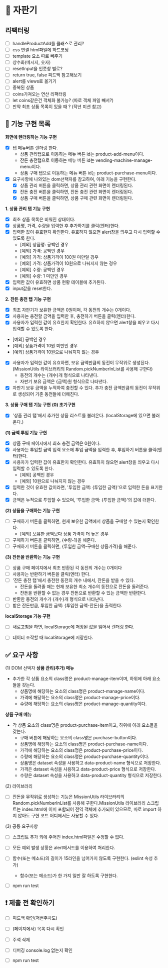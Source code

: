# 🥤 자판기
## 리팩터링
- [ ] handleProductAdd를 클래스로 관리? 
- [ ] css 연결 html파일에 하드코딩 
- [ ] template 요소 따로 빼주기 
- [ ] 상수화(메시지, 숫자)
- [ ] resetInput을 인풋창 별로? 
- [ ] return true, false 피드백 참고해보기 
- [ ] alert를 views로 옮기기
- [ ] 중복된 상품
- [ ] coins가져오는 연산 리팩터링
- [ ] let coins같은건 객체화 불가능? (따로 객체 파일 빼서?)
- [ ] 만약 최초 상품 목록이 있을 때 ? (작년 미션 참고)
 ## 🎯 기능 구현 목록  
**화면에 렌더링하는 기능 구현**
- [x] 탭 메뉴버튼 렌더링 한다.  
  - 상품 관리탭으로 이동하는 메뉴 버튼 id는 product-add-menu이다.
  - 잔돈 충전탭으로 이동하는 메뉴 버튼 id는 vending-machine-manage-menu이다.
  - 상품 구매 탭으로 이동하는 메뉴 버튼 id는 product-purchase-menu이다.
- [x] 요구사항에 나와있는 dom선택자를 참고하여, 아래 기능을 구현한다. 
  - [x] 상품 관리 버튼을 클릭하면, 상품 관리 관련 화면이 렌더링된다. 
  - [x] 잔돈 충전 버튼을 클릭하면, 잔돈 충전 관련 화면이 렌더링된다. 
  - [x] 상품 구매 버튼을 클릭하면, 상품 구매 관련 화면이 렌더링된다. 

**1. 상품 관리 탭 기능 구현**
- [x] 최초 상품 목록은 비워진 상태이다. 
- [x] 상품명, 가격, 수량을 입력한 후 추가하기를 클릭(엔터)한다.
- [x] 입력한 값이 유효한지 확인한다. 유효하지 않으면 alert창을 띄우고 다시 입력할 수 있도록 한다. 
  - [예외] 상품명: 공백인 경우 
  - [예외] 가격: 공백인 경우 
  - [예외] 가격: 상품가격이 100원 미만일 경우
  - [예외] 가격: 상품가격이 10원으로 나눠지지 않는 경우
  - [예외] 수량: 공백인 경우
  - [예외] 수량: 1 미만인 경우 
- [x] 입력한 값이 유효하면 상품 현황 테이블에 추가된다. 
- [x] input값을 reset한다. 

**2. 잔돈 충전 탭 기능 구현**
- [x] 최초 자판기가 보유한 금액은 0원이며, 각 동전의 개수는 0개이다.
- [x] 사용자는 충전할 금액을 입력한 후, 충전하기 버튼을 클릭(엔터)한다.     
- [x]  사용자가 입력한 값이 유효한지 확인한다. 유효하지 않으면 alert창을 띄우고 다시 입력할 수 있도록 한다. 
  - [예외] 공백인 경우
  - [예외] 상품가격이 10원 미만인 경우 
  - [예외] 상품가격이 10원으로 나눠지지 않는 경우
- [x] 사용자가 입력한 값이 유효하면, 보유 금액만큼의 동전이 무작위로 생성된다. (MissionUtils 라이브러리의 Random.pickNumberInList를 사용해 구한다)
  - 동전의 개수는 {개수}개 형식으로 나타낸다.
  - 자판기 보유 금액은 {금액}원 형식으로 나타낸다.
- [x] 자판기 보유 금액을 누적하여 충전할 수 있다. 추가 충전 금액만큼의 동전이 무작위로 생성되어 기존 동전들에 더해진다. 

**3. 상품 구매 탭 기능 구현**
**(0) 초기구현**
- [x] '상품 관리 탭'에서 추가한 상품 리스트를 불러온다. (localStorage에 있으면 불러온다.)

**(1) 금액 투입 기능 구현**
- [x] 상품 구매 페이지에서 최초 충전 금액은 0원이다.
- [x] 사용자는 투입할 금액 입력 요소에 투입 금액을 입력한 후, 투입하기 버튼을 클릭(엔터)한다.
- [x] 사용자가 입력한 값이 유효한지 확인한다. 유효하지 않으면 alert창을 띄우고 다시 입력할 수 있도록 한다. 
  - [예외] 공백인 경우
  - [예외] 10원으로 나눠지지 않는 경우
- [x] 입력한 것이 유효한 값이라면, '투입한 금액: {투입한 금액}'으로 입력한 돈을 표기한다. 
- [x] 금액은 누적으로 투입할 수 있으며, '투입한 금액: {투입한 금액}'의 값에 더한다. 

**(2) 상품을 구매하는 기능 구현**
- [ ] 구매하기 버튼을 클릭하면, 현재 보유한 금액에서 상품을 구매할 수 있는지 확인한다. 
  - [예외] 보유한 금액보다 상품 가격이 더 높은 경우 
- [ ] 구매하기 버튼을 클릭하면, {수량-1}을 해준다. 
- [ ] 구매하기 버튼을 클릭하면, {투입한 금액-구매한 상품가격}을 해준다. 

**(3) 잔돈을 반환하는 기능 구현**
- [ ] 상품 구매 페이지에서 최초 반환된 각 동전의 개수는 0개이다
- [ ] 사용자는 반환하기 버튼을 클릭(엔터) 한다. 
- [ ] '잔돈 충전 탭'에서 충전한 동전의 개수 내에서, 잔돈을 받을 수 있다. 
  - 잔돈을 돌려줄 때는 현재 보유한 최소 개수의 동전으로 잔돈을 돌려준다.
  - 잔돈을 반환할 수 없는 경우 잔돈으로 반환할 수 있는 금액만 반환한다.
- [ ] 반환한 동전의 개수가 {개수}개 형식으로 나타난다. 
- [ ] 받은 잔돈만큼, 투입한 금액: {투입한 금액-잔돈}을 출력한다. 

**localStorage 기능 구현**
- [ ] 새로고침을 하면, localStorage에 저장된 값을 읽어서 렌더링 한다. 
- [ ] 데이터 조작할 때 localStorage에 저장한다. 




## ✅ 요구 사항 
(1) DOM 선택자
**상품 관리(추가) 메뉴**
- 추가한 각 상품 요소의 class명은 product-manage-item이며, 하위에 아래 요소들을 갖는다.
  - 상품명에 해당하는 요소의 class명은 product-manage-name이다.
  - 가격에 해당하는 요소의 class명은 product-manage-price이다.
  - 수량에 해당하는 요소의 class명은 product-manage-quantity이다.

**상품 구매 메뉴**
- 각 상품 요소의 class명은 product-purchase-item이고, 하위에 아래 요소들을 갖는다.
  - 구매 버튼에 해당하는 요소의 class명은 purchase-button이다.
  - 상품명에 해당하는 요소의 class명은 product-purchase-name이다.
  - 가격에 해당하는 요소의 class명은 product-purchase-price이다.
  - 수량에 해당하는 요소의 class명은 product-purchase-quantity이다.
  - 상품명은 dataset 속성을 사용하고 data-product-name 형식으로 저장한다.
  - 가격은 dataset 속성을 사용하고 data-product-price 형식으로 저장한다.
  - 수량은 dataset 속성을 사용하고 data-product-quantity 형식으로 저장한다.

(2) 라이브러리 
- [ ] 잔돈을 무작위로 생성하는 기능은 MissionUtils 라이브러리의 Random.pickNumberInList를 사용해 구한다.MissionUtils 라이브러리 스크립트는 index.html에 이미 포함되어 전역 객체에 추가되어 있으므로, 따로 import 하지 않아도 구현 코드 어디에서든 사용할 수 있다.

(3) 공통 요구사항
- [ ] 스크립트 추가 외에 주어진 index.html파일은 수정할 수 없다.
- [ ] 모든 예외 발생 상황은 alert메서드를 이용하여 처리한다.
- [ ] 함수(또는 메소드)의 길이가 15라인을 넘어가지 않도록 구현한다. (eslint 속성 추가)
  - 함수(또는 메소드)가 한 가지 일만 잘 하도록 구현한다.
- [ ] npm run test 



## ❗️ 제출 전 확인하기 
- [ ] 피드백 확인(저번주차도)
- [ ] (페이지에서) 목록 다시 확인 
- [ ] 주석 삭제 
- [ ] 디버깅 console.log 없는지 확인
- [ ] npm run test 


